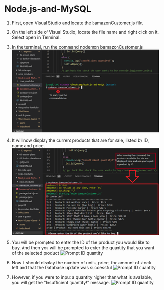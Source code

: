 # Node.js-and-MySQL

1. First, open Visual Studio and locate the bamazonCustomer.js file. 

2. On the left side of Visual Studio, locate the file name and right click on it. Select open in Terminal.

3. In the terminal, run the command nodemon bamazonCustomer.js
![nodemon command](/step1Bamazon.png "nodemon")
    
4. It will now display the current products that are for sale, listed by ID, name and price. 
 ![Product Listing](/step2Bamazon.png)
    
5. You will be prompted to enter the ID of the product you would like to buy. And then you will be prompted to enter the quantity that you want of the selected product 
     ![Prompt ID quantity](Node.js-and-MySQL\step3Bamazon.png)
    
6. Now it should display the number of units, price, the amount of stock left and that the Database update was successful 
    ![Prompt ID quantity](Node.js-and-MySQL\step4Bamazon.png)
    
7. However, if you were to input a quantity higher than what is available, you will get the "Insufficient quantity!" message.
    ![Prompt ID quantity](Node.js-and-MySQL\BamazonInsufficientQuantity.png)
